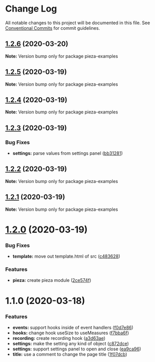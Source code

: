 # Change Log

All notable changes to this project will be documented in this file.
See [Conventional Commits](https://conventionalcommits.org) for commit guidelines.

## [1.2.6](https://github.com/albizures/pieza/compare/pieza-examples@1.2.5...pieza-examples@1.2.6) (2020-03-20)

**Note:** Version bump only for package pieza-examples





## [1.2.5](https://github.com/albizures/pieza/compare/pieza-examples@1.2.4...pieza-examples@1.2.5) (2020-03-19)

**Note:** Version bump only for package pieza-examples





## [1.2.4](https://github.com/albizures/pieza/compare/pieza-examples@1.2.3...pieza-examples@1.2.4) (2020-03-19)

**Note:** Version bump only for package pieza-examples





## [1.2.3](https://github.com/albizures/pieza/compare/pieza-examples@1.2.2...pieza-examples@1.2.3) (2020-03-19)


### Bug Fixes

* **settings:** parse values from settings panel ([bb31281](https://github.com/albizures/pieza/commit/bb31281ccb99d3fe329daea7f05eac043bd53c72))





## [1.2.2](https://github.com/albizures/pieza/compare/pieza-examples@1.2.1...pieza-examples@1.2.2) (2020-03-19)

**Note:** Version bump only for package pieza-examples





## [1.2.1](https://github.com/albizures/pieza/compare/pieza-examples@1.2.0...pieza-examples@1.2.1) (2020-03-19)

**Note:** Version bump only for package pieza-examples





# [1.2.0](https://github.com/albizures/pieza/compare/pieza-examples@1.1.0...pieza-examples@1.2.0) (2020-03-19)


### Bug Fixes

* **template:** move out template.html of src ([c483628](https://github.com/albizures/pieza/commit/c483628f3ea679e6c3dbf0df3302a4ea8a57a66b))


### Features

* **pieza:** create pieza module ([2ce574f](https://github.com/albizures/pieza/commit/2ce574f1897502e70fc9bf3a01f382b71a533107))





# 1.1.0 (2020-03-18)


### Features

* **events:** support hooks inside of event handlers ([f0d7e86](https://github.com/albizures/pieza/commit/f0d7e86c4c1bf4e408b3a0e95248bec41d15821c))
* **hooks:** change hook useSize to useMeasures ([f7bba6f](https://github.com/albizures/pieza/commit/f7bba6fea95a4d5fa6f414336be68ee0d98ede63))
* **recording:** create recording hook ([a3d63ae](https://github.com/albizures/pieza/commit/a3d63aee77a853cfc0c696b4b4070657a19c197b))
* **settings:** make the setting any kind of object ([c872dce](https://github.com/albizures/pieza/commit/c872dce72e6850835f4b114166fe560ab9173965))
* **settings:** support settings panel to open and close ([ea9ca96](https://github.com/albizures/pieza/commit/ea9ca969b478e5be189b573f134ec56bb56f8fe6))
* **title:** use a comment to change the page title ([1f07dcb](https://github.com/albizures/pieza/commit/1f07dcba7b3fe96e1e37dcd43880b60f363c90b1))
